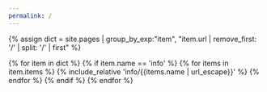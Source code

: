 ```yaml
---
permalink: /
---
```


{% assign dict = site.pages | group_by_exp:"item", "item.url | remove_first: '/' | split: '/' | first" %}

{% for item in dict %}
  {% if item.name == 'info' %}
    {% for items in item.items %}
{% include_relative 'info/{{items.name | url_escape}}' %}
    {% endfor %}
  {% endif %}
{% endfor %}
